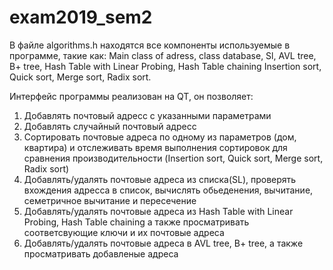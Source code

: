 # exam2019_sem2
В файле algorithms.h находятся все компоненты используемые в программе, такие как:
Main class of adress,  class database, Sl, AVL tree, B+ tree, Hash Table with Linear Probing, Hash Table chaining
Insertion sort, Quick sort, Merge sort, Radix sort.

Интерфейс программы реализован на QT, он позволяет:
1. Добавлять почтовый адресс с указанными параметрами
2. Добавлять случайный почтовый адресс
3. Сортировать почтовые адреса по одному из параметров (дом, квартира) и
отслеживать время выполнения сортировок для сравнения производительности (Insertion sort, Quick sort, Merge sort, Radix sort)
4. Добавлять/удалять почтовые адреса из списка(SL), проверять вхождения адресса в список, вычислять обьеденения, вычитание, семетричное вычитание и пересечение
5. Добавлять/удалять почтовые адреса из Hash Table with Linear Probing, Hash Table chaining а также просматривать соответсвующие ключи и их почтовые адреса
6. Добавлять/удалять почтовые адреса в AVL tree, B+ tree, а также просматривать добавленые адреса
